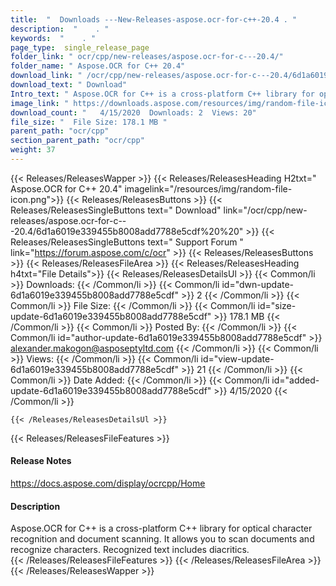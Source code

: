```yaml
---
title:  "  Downloads ---New-Releases-aspose.ocr-for-c++-20.4 . " 
description:  "    . " 
keywords:  "    . " 
page_type:  single_release_page
folder_link: " ocr/cpp/new-releases/aspose.ocr-for-c---20.4/"
folder_name: " Aspose.OCR for C++ 20.4"
download_link: " /ocr/cpp/new-releases/aspose.ocr-for-c---20.4/6d1a6019e339455b8008add7788e5cdf"
download_text: " Download"
Intro_text: " Aspose.OCR for C++ is a cross-platform C++ library for optical character recogni..."
image_link: " https://downloads.aspose.com/resources/img/random-file-icon.png"
download_count: "   4/15/2020  Downloads: 2  Views: 20"
file_size: "  File Size: 178.1 MB "
parent_path: "ocr/cpp"
section_parent_path: "ocr/cpp"
weight: 37 
---
```


{{< Releases/ReleasesWapper >}}
  {{< Releases/ReleasesHeading H2txt=" Aspose.OCR for C++ 20.4" imagelink="/resources/img/random-file-icon.png">}}
  {{< Releases/ReleasesButtons >}}
    {{< Releases/ReleasesSingleButtons text=" Download" link="/ocr/cpp/new-releases/aspose.ocr-for-c---20.4/6d1a6019e339455b8008add7788e5cdf%20%20" >}}
    {{< Releases/ReleasesSingleButtons text=" Support Forum " link="https://forum.aspose.com/c/ocr" >}}
  {{< Releases/ReleasesButtons >}}
  {{< Releases/ReleasesFileArea >}}
    {{< Releases/ReleasesHeading h4txt="File Details">}}
    {{< Releases/ReleasesDetailsUl >}}
            {{< Common/li  >}} Downloads: {{< /Common/li >}} 
      {{< Common/li id="dwn-update-6d1a6019e339455b8008add7788e5cdf" >}} 2 {{< /Common/li >}} 
      {{< Common/li  >}} File Size: {{< /Common/li >}} 
      {{< Common/li id="size-update-6d1a6019e339455b8008add7788e5cdf" >}} 178.1 MB {{< /Common/li >}} 
      {{< Common/li  >}} Posted By: {{< /Common/li >}} 
      {{< Common/li id="author-update-6d1a6019e339455b8008add7788e5cdf" >}} alexander.makogon@asposeptyltd.com {{< /Common/li >}} 
      {{< Common/li  >}} Views: {{< /Common/li >}} 
      {{< Common/li id="view-update-6d1a6019e339455b8008add7788e5cdf" >}} 21 {{< /Common/li >}} 
      {{< Common/li  >}} Date Added: {{< /Common/li >}} 
      {{< Common/li id="added-update-6d1a6019e339455b8008add7788e5cdf" >}} 4/15/2020 {{< /Common/li >}} 

    {{< /Releases/ReleasesDetailsUl >}}

  {{< Releases/ReleasesFileFeatures >}}
      <h4>Release Notes</h4><div><a href="https://docs.aspose.com/display/ocrcpp/Home">https://docs.aspose.com/display/ocrcpp/Home</a></div><h4>Description</h4><div class="HTMLDescription">Aspose.OCR for C++ is a cross-platform C++ library for optical character recognition and document scanning. It allows you to scan documents and recognize characters. Recognized text includes diacritics.</div>
  {{< /Releases/ReleasesFileFeatures >}}
 {{< /Releases/ReleasesFileArea >}}
{{< /Releases/ReleasesWapper >}}



